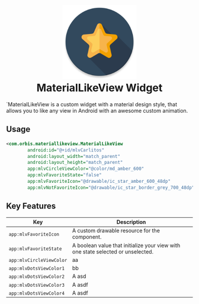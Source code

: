 <h1 align="center">
    <br>
    <a href="https://github.com/orbismobile">
    <img src="Screenshots/ic_launcher_favorite_web.png" alt="MaterialLikeView" width="200">
    </a>
    <br>
    MaterialLikeView Widget 
    <br>
</h1>

`MaterialLikeView is a custom widget with a material design style, that allows you to like any view in Android 
with an awesome custom animation. 


## Usage

```xml
<com.orbis.materiallikeview.MaterialLikeView
        android:id="@+id/mlvCarlitos"
        android:layout_width="match_parent"
        android:layout_height="match_parent"
        app:mlvCircleViewColor="@color/md_amber_600"
        app:mlvFavoriteState="false"
        app:mlvFavoriteIcon="@drawable/ic_star_amber_600_48dp"
        app:mlvNotFavoriteIcon="@drawable/ic_star_border_grey_700_48dp"/>
```


## Key Features

| Key | Description |
| --- | --- |
| ``app:mlvFavoriteIcon`` | A custom drawable resource for the component. |
| ``app:mlvFavoriteState`` | A boolean value that initialize your view with one state selected or unselected. |
| ``app:mlvCircleViewColor`` | aa |
| ``app:mlvDotsViewColor1`` | bb |
| ``app:mlvDotsViewColor2`` | A asd |
| ``app:mlvDotsViewColor3`` | A asdf |
| ``app:mlvDotsViewColor4`` | A asdf |
